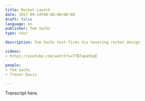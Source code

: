 ```yaml
---
title: Rocket Launch
date: 2017-09-24T00:00:00+00:00
draft: false
language: en
publisher: Tom Sachs
type: tour

description: Tom Sachs test fires his hovering rocket design

videos:
- https://youtube.com/watch?v=TTN7apahSgE

people:
- Tom Sachs
- Trevor Davis

---
```


Transcript here.
